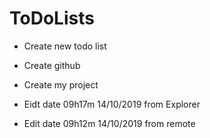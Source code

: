 # ToDoLists

- Create new todo list
- Create github
- Create my project

- Eidt date 09h17m 14/10/2019 from Explorer

- Edit date 09h12m 14/10/2019 from remote
